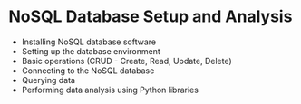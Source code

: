 # NoSQL Database Setup and Analysis
* Installing NoSQL database software
* Setting up the database environment
* Basic operations (CRUD - Create, Read, Update, Delete)
* Connecting to the NoSQL database
* Querying data
* Performing data analysis using Python libraries
